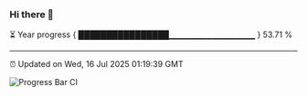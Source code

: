 ### Hi there 👋

⏳ Year progress { ████████████████▁▁▁▁▁▁▁▁▁▁▁▁▁▁ } 53.71 %

---

⏰ Updated on Wed, 16 Jul 2025 01:19:39 GMT

![Progress Bar CI](https://github.com/liununu/liununu/workflows/Progress%20Bar%20CI/badge.svg)
